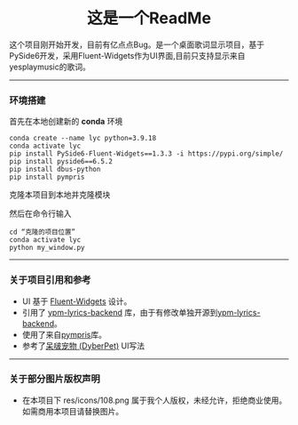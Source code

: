<h1 align="center">
  这是一个ReadMe
</h1>

这个项目刚开始开发，目前有亿点点Bug。是一个桌面歌词显示项目，基于PySide6开发，采用Fluent-Widgets作为UI界面,目前只支持显示来自yesplaymusic的歌词。

------------


### 环境搭建
  首先在本地创建新的 **conda** 环境
  ```
  conda create --name lyc python=3.9.18
  conda activate lyc
  pip install PySide6-Fluent-Widgets==1.3.3 -i https://pypi.org/simple/
  pip install pyside6==6.5.2
  pip install dbus-python
  pip install pympris
  ```
克隆本项目到本地并克隆模块

然后在命令行输入
```
cd “克隆的项目位置”
conda activate lyc
python my_window.py
```

------------


### 关于项目引用和参考
- UI 基于 [Fluent-Widgets](https://github.com/zhiyiYo/PyQt-Fluent-Widgets) 设计。
- 引用了 [ypm-lyrics-backend](https://github.com/LiYulin-s/ypm-lyrics-backend) 库，由于有修改单独开源到[ypm-lyrics-backend](https://github.com/ghhccghk/ypm-lyrics-backend)。
- 使用了来自[pympris](https://github.com/wistful/pympris)库。
- 参考了[呆啵宠物 (DyberPet)](https://github.com/ChaozhongLiu/DyberPet) UI写法

------------


### 关于部分图片版权声明
- 在本项目下 res/icons/108.png 属于我个人版权，未经允许，拒绝商业使用。如需商用本项目请替换图片。
